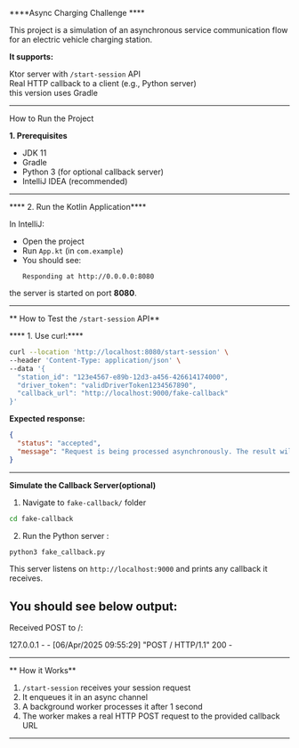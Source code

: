 ****Async Charging Challenge ****

This project is a simulation of an asynchronous service communication flow for an electric vehicle charging station.

**It supports:**

Ktor server with `/start-session` API  
Real HTTP callback to a client (e.g., Python server)  
this version uses Gradle

---

 How to Run the Project

**1. Prerequisites**

- JDK 11
- Gradle 
- Python 3 (for optional callback server)
- IntelliJ IDEA (recommended)

---

**** 2. Run the Kotlin Application****

In IntelliJ:

- Open the project
- Run `App.kt` (in `com.example`)
- You should see:
  ```
  Responding at http://0.0.0.0:8080
  ```

the server is started on port **8080**.

---
** How to Test the `/start-session` API**

**** 1. Use curl:****

```bash
curl --location 'http://localhost:8080/start-session' \
--header 'Content-Type: application/json' \
--data '{
  "station_id": "123e4567-e89b-12d3-a456-426614174000",
  "driver_token": "validDriverToken1234567890",
  "callback_url": "http://localhost:9000/fake-callback"
}'
```

**Expected response:**

```json
{
  "status": "accepted",
  "message": "Request is being processed asynchronously. The result will be sent to the provided callback URL."
}
```

---

**Simulate the Callback Server(optional)**

 1. Navigate to `fake-callback/` folder

```bash
cd fake-callback
```

2. Run the Python server : 
```bash
python3 fake_callback.py
```

This server listens on `http://localhost:9000` and prints any callback it receives.

**You should see below output:**
---
Received POST to /:

127.0.0.1 - - [06/Apr/2025 09:55:29] "POST / HTTP/1.1" 200 -

---

** How it Works**

1. `/start-session` receives your session request
2. It enqueues it in an async channel
3. A background worker processes it after 1 second
4. The worker makes a real HTTP POST request to the provided callback URL

---

